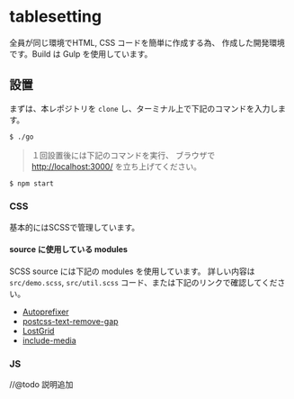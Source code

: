 # tablesetting

全員が同じ環境でHTML, CSS コードを簡単に作成する為、
作成した開発環境です。Build は Gulp を使用しています。

## 設置

まずは、本レポジトリを `clone` し、ターミナル上で下記のコマンドを入力します。

```bash
$ ./go
```

> １回設置後には下記のコマンドを実行、
ブラウザで [http://localhost:3000/](http://localhost:3000/) を立ち上げてください。
```bash
$ npm start
```

### CSS
基本的にはSCSSで管理しています。

#### source に使用している modules

SCSS source には下記の modules を使用しています。
詳しい内容は `src/demo.scss`, `src/util.scss` コード、または下記のリンクで確認してください。
- [Autoprefixer](https://github.com/postcss/autoprefixer)
- [postcss-text-remove-gap](https://github.com/m18ru/postcss-text-remove-gap)
- [LostGrid](https://github.com/peterramsing/lost)
- [include-media](https://github.com/eduardoboucas/include-media/)

### JS
//@todo 説明追加
